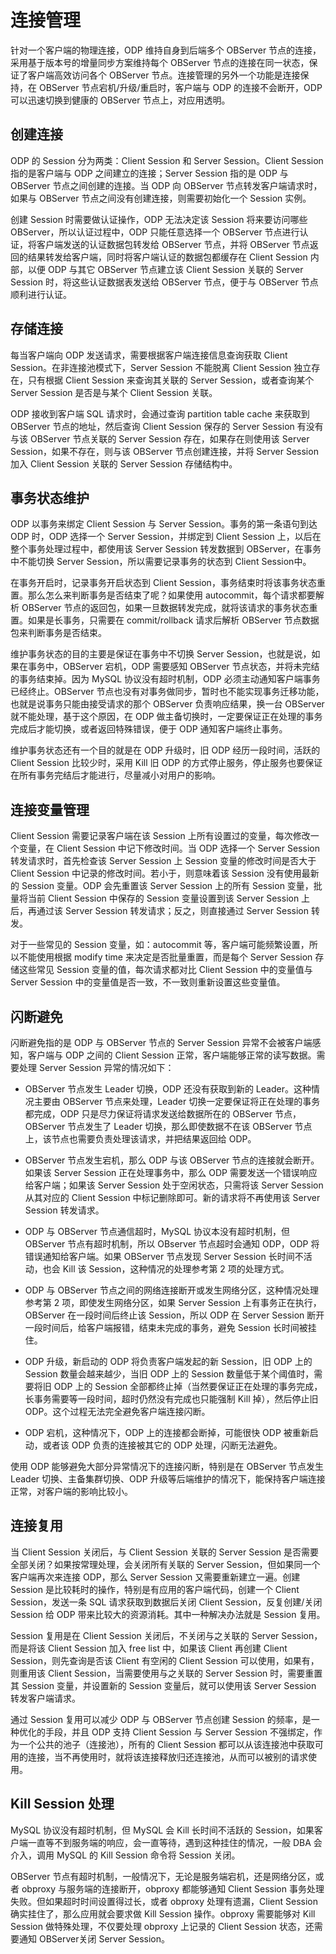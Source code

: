 # 连接管理

针对一个客户端的物理连接，ODP 维持自身到后端多个 OBServer 节点的连接，采用基于版本号的增量同步方案维持每个 OBServer 节点的连接在同一状态，保证了客户端高效访问各个 OBServer 节点。连接管理的另外一个功能是连接保持，在 OBServer 节点宕机/升级/重启时，客户端与 ODP 的连接不会断开，ODP 可以迅速切换到健康的 OBServer 节点上，对应用透明。

## 创建连接

ODP 的 Session 分为两类：Client Session 和 Server Session。Client Session 指的是客户端与 ODP 之间建立的连接；Server Session 指的是 ODP 与 OBServer 节点之间创建的连接。当 ODP 向 OBServer 节点转发客户端请求时，如果与 OBServer 节点之间没有创建连接，则需要初始化一个 Session 实例。

创建 Session 时需要做认证操作，ODP 无法决定该 Session 将来要访问哪些 OBServer，所以认证过程中，ODP 只能任意选择一个 OBServer 节点进行认证，将客户端发送的认证数据包转发给 OBServer 节点，并将 OBServer 节点返回的结果转发给客户端，同时将客户端认证的数据包都缓存在 Client Session 内部，以便 ODP 与其它 OBServer 节点建立该 Client Session 关联的 Server Session 时，将这些认证数据表发送给 OBServer 节点，便于与 OBServer 节点顺利进行认证。

## 存储连接

每当客户端向 ODP 发送请求，需要根据客户端连接信息查询获取 Client Session。在非连接池模式下，Server Session 不能脱离 Client Session 独立存在，只有根据 Client Session 来查询其关联的 Server Session，或者查询某个 Server Session 是否是与某个 Client Session 关联。

ODP 接收到客户端 SQL 请求时，会通过查询 partition table cache 来获取到 OBServer 节点的地址，然后查询 Client Session 保存的 Server Session 有没有与该 OBServer 节点关联的 Server Session 存在，如果存在则使用该 Server Session，如果不存在，则与该 OBServer 节点创建连接，并将 Server Session 加入 Client Session 关联的 Server Session 存储结构中。

## 事务状态维护

ODP 以事务来绑定 Client Session 与 Server Session。事务的第一条语句到达 ODP 时，ODP 选择一个 Server Session，并绑定到 Client Session 上，以后在整个事务处理过程中，都使用该 Server Session 转发数据到 OBServer，在事务中不能切换 Server Session，所以需要记录事务的状态到 Client Session中。

在事务开启时，记录事务开启状态到 Client Session，事务结束时将该事务状态重置。那么怎么来判断事务是否结束了呢？如果使用 autocommit，每个请求都要解析 OBServer 节点的返回包，如果一旦数据转发完成，就将该请求的事务状态重置。如果是长事务，只需要在 commit/rollback 请求后解析 OBServer 节点数据包来判断事务是否结束。

维护事务状态的目的主要是保证在事务中不切换 Server Session，也就是说，如果在事务中，OBServer 宕机，ODP 需要感知 OBServer 节点状态，并将未完结的事务结束掉。因为 MySQL 协议没有超时机制，ODP 必须主动通知客户端事务已经终止。OBServer 节点也没有对事务做同步，暂时也不能实现事务迁移功能，也就是说事务只能由接受请求的那个 OBServer 负责响应结果，换一台 OBServer 就不能处理，基于这个原因，在 ODP 做主备切换时，一定要保证正在处理的事务完成后才能切换，或者返回特殊错误，便于 ODP 通知客户端终止事务。

维护事务状态还有一个目的就是在 ODP 升级时，旧 ODP 经历一段时间，活跃的 Client Session 比较少时，采用 Kill 旧 ODP 的方式停止服务，停止服务也要保证在所有事务完结后才能进行，尽量减小对用户的影响。

## 连接变量管理

Client Session 需要记录客户端在该 Session 上所有设置过的变量，每次修改一个变量，在 Client Session 中记下修改时间。当 ODP 选择一个 Server Session 转发请求时，首先检查该 Server Session 上 Session 变量的修改时间是否大于 Client Session 中记录的修改时间。若小于，则意味着该 Session 没有使用最新的 Session 变量。ODP 会先重置该 Server Session 上的所有 Session 变量，批量将当前 Client Session 中保存的 Session 变量设置到该 Server Session 上后，再通过该 Server Session 转发请求；反之，则直接通过 Server Session 转发。

对于一些常见的 Session 变量，如：autocommit 等，客户端可能频繁设置，所以不能使用根据 modify time 来决定是否批量重置，而是每个 Server Session 存储这些常见 Session 变量的值，每次请求都对比 Client Session 中的变量值与 Server Session 中的变量值是否一致，不一致则重新设置这些变量值。

## 闪断避免

闪断避免指的是 ODP 与 OBServer 节点的 Server Session 异常不会被客户端感知，客户端与 ODP 之间的 Client Session 正常，客户端能够正常的读写数据。需要处理 Server Session 异常的情况如下：

* OBServer 节点发生 Leader 切换，ODP 还没有获取到新的 Leader。这种情况主要由 OBServer 节点来处理，Leader 切换一定要保证将正在处理的事务都完成，ODP 只是尽力保证将请求发送给数据所在的 OBServer 节点，OBServer 节点发生了 Leader 切换，那么即使数据不在该 OBServer 节点上，该节点也需要负责处理该请求，并把结果返回给 ODP。

* OBServer 节点发生宕机，那么 ODP 与该 OBServer 节点的连接就会断开。如果该 Server Session 正在处理事务中，那么 ODP 需要发送一个错误响应给客户端；如果该 Server Session 处于空闲状态，只需将该 Server Session 从其对应的 Client Session 中标记删除即可。新的请求将不再使用该 Server Session 转发请求。

* ODP 与 OBServer 节点通信超时，MySQL 协议本没有超时机制，但 OBServer 节点有超时机制，所以 OBserver 节点超时会通知 ODP，ODP 将错误通知给客户端。如果 OBServer 节点发现 Server Session 长时间不活动，也会 Kill 该 Session，这种情况的处理参考第 2 项的处理方式。

* ODP 与 OBServer 节点之间的网络连接断开或发生网络分区，这种情况处理参考第 2 项，即使发生网络分区，如果 Server Session 上有事务正在执行，OBServer 在一段时间后终止该 Session，所以 ODP 在 Server Session 断开一段时间后，给客户端报错，结束未完成的事务，避免 Session 长时间被挂住。

* ODP 升级，新启动的 ODP 将负责客户端发起的新 Session，旧 ODP 上的 Session 数量会越来越少，当旧 ODP 上的 Session 数量低于某个阈值时，需要将旧 ODP 上的 Session 全部都终止掉（当然要保证正在处理的事务完成，长事务需要等一段时间，超时仍然没有完成也只能强制 Kill 掉），然后停止旧 ODP。这个过程无法完全避免客户端连接闪断。

* ODP 宕机，这种情况下，ODP 上的连接都会断掉，可能很快 ODP 被重新启动，或者该 ODP 负责的连接被其它的 ODP 处理，闪断无法避免。

使用 ODP 能够避免大部分异常情况下的连接闪断，特别是在 OBServer 节点发生 Leader 切换、主备集群切换、ODP 升级等后端维护的情况下，能保持客户端连接正常，对客户端的影响比较小。

## 连接复用

当 Client Session 关闭后，与 Client Session 关联的 Server Session 是否需要全部关闭？如果按常理处理，会关闭所有关联的 Server Session，但如果同一个客户端再次来连接 ODP，那么 Server Session 又需要重新建立一遍。创建 Session 是比较耗时的操作，特别是有应用的客户端代码，创建一个 Client Session，发送一条 SQL 请求获取到数据后关闭 Client Session，反复创建/关闭 Session 给 ODP 带来比较大的资源消耗。其中一种解决办法就是 Session 复用。

Session 复用是在 Client Session 关闭后，不关闭与之关联的 Server Session，而是将该 Client Session 加入 free list 中，如果该 Client 再创建 Client Session，则先查询是否该 Client 有空闲的 Client Session 可以使用，如果有，则重用该 Client Session，当需要使用与之关联的 Server Session 时，需要重置其 Session 变量，并设置新的 Session 变量后，就可以使用该 Server Session 转发客户端请求。

通过 Session 复用可以减少 ODP 与 OBServer 节点创建 Session 的频率，是一种优化的手段，并且 ODP 支持 Client Session 与 Server Session 不强绑定，作为一个公共的池子（连接池），所有的 Client Session 都可以从该连接池中获取可用的连接，当不再使用时，就将该连接释放归还连接池，从而可以被别的请求使用。

## Kill Session 处理

MySQL 协议没有超时机制，但 MySQL 会 Kill 长时间不活跃的 Session，如果客户端一直等不到服务端的响应，会一直等待，遇到这种挂住的情况，一般 DBA 会介入，调用 MySQL 的 Kill Session 命令将 Session 关闭。

OBServer 节点有超时机制，一般情况下，无论是服务端宕机，还是网络分区，或者 obproxy 与服务端的连接断开，obproxy 都能够通知 Client Session 事务处理失败。但如果超时时间设置得过长，或者 obproxy 处理有遗漏，Client Session 确实挂住了，那么应用就会要求做 Kill Session 操作。obproxy 需要能够对 Kill Session 做特殊处理，不仅要处理 obproxy 上记录的 Client Session 状态，还需要通知 OBServer关闭 Server Session。
